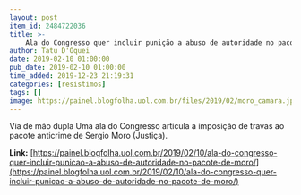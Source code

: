 ```yaml
---
layout: post
item_id: 2484722036
title: >-
    Ala do Congresso quer incluir punição a abuso de autoridade no pacote de Moro
author: Tatu D'Oquei
date: 2019-02-10 01:00:00
pub_date: 2019-02-10 01:00:00
time_added: 2019-12-23 21:19:31
categories: [resistimos]
tags: []
image: https://painel.blogfolha.uol.com.br/files/2019/02/moro_camara.jpg
---
```


Via de mão dupla Uma ala do Congresso articula a imposição de travas ao pacote anticrime de Sergio Moro (Justiça).

**Link:** [https://painel.blogfolha.uol.com.br/2019/02/10/ala-do-congresso-quer-incluir-punicao-a-abuso-de-autoridade-no-pacote-de-moro/](https://painel.blogfolha.uol.com.br/2019/02/10/ala-do-congresso-quer-incluir-punicao-a-abuso-de-autoridade-no-pacote-de-moro/)

